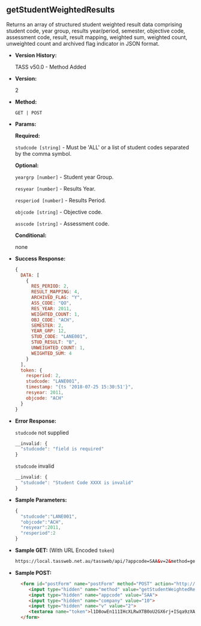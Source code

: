 

**getStudentWeightedResults**
----
  Returns an array of structured student weighted result data comprising student code, year group, results year/period, semester, objective code, assessment code, result, result mapping, weighted sum, weighted count, unweighted count and archived flag indicator in JSON format.

* **Version History:**

  TASS v50.0 - Method Added

* **Version:**

  2

* **Method:**

  `GET | POST`
  
*  **Params:**

   **Required:**

   `studcode [string]` -  Must be 'ALL' or a list of student codes separated by the comma symbol.
   
   **Optional:**

   `yeargrp [number]` - Student year Group.

   `resyear [number]` - Results Year.

   `resperiod [number]` - Results Period.

   `objcode [string]` - Objective code.

   `asscode [string]` - Assessment code.

   **Conditional:**
 
   none
   
* **Success Response:**

    ```javascript
    {
      DATA: [
        {
          RES_PERIOD: 2,
          RESULT_MAPPING: 4,
          ARCHIVED_FLAG: "Y",
          ASS_CODE: "QO",
          RES_YEAR: 2011,
          WEIGHTED_COUNT: 1,
          OBJ_CODE: "ACH",
          SEMESTER: 2,
          YEAR_GRP: 12,
          STUD_CODE: "LANE001",
          STUD_RESULT: "B",
          UNWEIGHTED_COUNT: 1,
          WEIGHTED_SUM: 4
        }
      ],
      token: {
        resperiod: 2,
        studcode: "LANE001",
        timestamp: "{ts '2018-07-25 15:30:51'}",
        resyear: 2011,
        objcode: "ACH"
      }
    }
    ```
 
* **Error Response:**

    `studcode` not supplied
    ```javascript
    __invalid: {
      "studcode": "field is required"
    }
    ```

    `studcode` invalid
    ```javascript
    __invalid: {
      "studcode": "Student Code XXXX is invalid"
    }
    ```

* **Sample Parameters:**

  ```javascript
  {
    "studcode":"LANE001",
    "objcode":"ACH",
    "resyear":2011,
    "resperiod":2
  }
  ```

* **Sample GET:** (With URL Encoded `token`)

  ```HTML
  https://local.tassweb.net.au/tassweb/api/?appcode=SAA&v=2&method=getStudentWeightedResults&token=iUMGAbEBjxmnI2F8sjXtlG8SPDMyDixiC43bbX09n0hzXV5PErax83l%2BOL9w9IoOwaS88B8NeLrJ%2F8a4iT1Kz4nJqAssyxzL%2FMCwhHIBiMRzhhGrDqnys1PEGDw9JRN%2F&company=10
  ```
  
* **Sample POST:**

  ```HTML
    <form id="postForm" name="postForm" method="POST" action="http://api.tasscloud.com.au/tassweb/api/">
       <input type="hidden" name="method" value="getStudentWeightedResults">
       <input type="hidden" name="appcode" value="SAA">
       <input type="hidden" name="company" value="10">
       <input type="hidden" name="v" value="2">
       <textarea name="token">l1D8owEn111IHcXLRwXTB0oU2GX6rj+ISqa9zXA8We1Gqx9/zb+cbVFartivsDN/xGgAIIjtABAYfzYPqTCpLf3gb0nW3h/TrPFLMhAdNcVvHD0Gz4FkRj5jRAD1aAGQ</textarea>
    </form>
  ```
